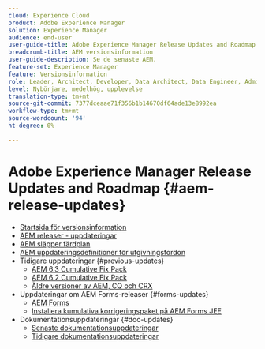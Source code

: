 ```yaml
---
cloud: Experience Cloud
product: Adobe Experience Manager
solution: Experience Manager
audience: end-user
user-guide-title: Adobe Experience Manager Release Updates and Roadmap
breadcrumb-title: AEM versionsinformation
user-guide-description: Se de senaste AEM.
feature-set: Experience Manager
feature: Versionsinformation
role: Leader, Architect, Developer, Data Architect, Data Engineer, Administrator, Business Practitioner
level: Nybörjare, medelhög, upplevelse
translation-type: tm+mt
source-git-commit: 7377dceaae71f356b1b14670df64ade13e8992ea
workflow-type: tm+mt
source-wordcount: '94'
ht-degree: 0%

---
```



# Adobe Experience Manager Release Updates and Roadmap {#aem-release-updates}

+ [Startsida för versionsinformation](home.md)
+ [AEM releaser - uppdateringar](aem-releases-updates.md)
+ [AEM släpper färdplan](update-releases-roadmap.md)
+ [AEM uppdateringsdefinitioner för utgivningsfordon](update-release-vehicle-definitions.md)
+ Tidigare uppdateringar {#previous-updates}
   + [AEM 6.3 Cumulative Fix Pack](release-notes-aem-6-3-cumulative-fix-pack.md)
   + [AEM 6.2 Cumulative Fix Pack](release-notes-aem-6-2-cumulative-fix-pack.md)
   + [Äldre versioner av AEM, CQ och CRX](aem-previous-versions.md)
+ Uppdateringar om AEM Forms-releaser {#forms-updates}
   + [AEM Forms](aem-forms-releases.md)
   + [Installera kumulativa korrigeringspaket på AEM Forms JEE](install-cfp-aem-forms-jee.md)
+ Dokumentationsuppdateringar {#doc-updates}
   + [Senaste dokumentationsuppdateringar](documentation-updates.md)
   + [Tidigare dokumentationsuppdateringar](previous-documentation-updates.md)

